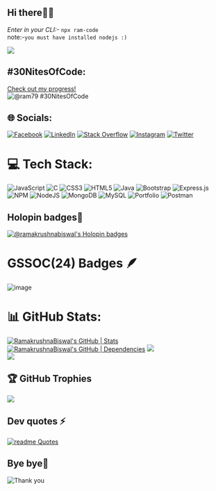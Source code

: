 ## Hi there🧑‍💻
*Enter in your CLI:-* `npx ram-code` <br>
note:-`you must have installed nodejs :)`

  ![](https://komarev.com/ghpvc/?username=RamakrushnaBiswal&color=blueviolet)
  ## #30NitesOfCode:
  [Check out my progress!](https://www.codedex.io/@ram79/30-nites-of-code)  
  ![@ram79 #30NitesOfCode](https://www.codedex.io/api/petStatus?user=ram79)
  
## 🌐 Socials:
[![Facebook](https://img.shields.io/badge/Facebook-%231877F2.svg?logo=Facebook&logoColor=white)](https://www.facebook.com/ramakrushna.bunty) [![LinkedIn](https://img.shields.io/badge/LinkedIn-%230077B5.svg?logo=linkedin&logoColor=white)](https://www.linkedin.com/in/ramakrushna-biswal) [![Stack Overflow](https://img.shields.io/badge/-Stackoverflow-FE7A16?logo=stack-overflow&logoColor=white)](https://stackoverflow.com/users/23469288/ramakrushna-biswal) [![Instagram](https://img.shields.io/badge/Instagram-E4405F.svg?logo=instagram&logoColor=white)]([https://www.instagram.com/ram_mzqp](https://www.instagram.com/ram__mzqp/)) [![Twitter](https://img.shields.io/badge/Twitter-000.svg?logo=x&logoColor=white)](https://x.com/Ramakrushna23/)

# 💻 Tech Stack:
![JavaScript](https://img.shields.io/badge/javascript-%23323330.svg?style=for-the-badge&logo=javascript&logoColor=%23F7DF1E) ![C](https://img.shields.io/badge/c-%2300599C.svg?style=for-the-badge&logo=c&logoColor=white) ![CSS3](https://img.shields.io/badge/css3-%231572B6.svg?style=for-the-badge&logo=css3&logoColor=white)  ![HTML5](https://img.shields.io/badge/html5-%23E34F26.svg?style=for-the-badge&logo=html5&logoColor=white) ![Java](https://img.shields.io/badge/java-%23ED8B00.svg?style=for-the-badge&logo=java&logoColor=white) ![Bootstrap](https://img.shields.io/badge/bootstrap-%23563D7C.svg?style=for-the-badge&logo=bootstrap&logoColor=white) ![Express.js](https://img.shields.io/badge/express.js-%23404d59.svg?style=for-the-badge&logo=express&logoColor=%2361DAFB) ![NPM](https://img.shields.io/badge/NPM-%23000000.svg?style=for-the-badge&logo=npm&logoColor=white) ![NodeJS](https://img.shields.io/badge/node.js-6DA55F?style=for-the-badge&logo=node.js&logoColor=white) ![MongoDB](https://img.shields.io/badge/MongoDB-%234ea94b.svg?style=for-the-badge&logo=mongodb&logoColor=white) ![MySQL](https://img.shields.io/badge/mysql-%2300f.svg?style=for-the-badge&logo=mysql&logoColor=white) ![Portfolio](https://img.shields.io/badge/Portfolio-%23000000.svg?style=for-the-badge&logo=firefox&logoColor=#FF7139) ![Postman](https://img.shields.io/badge/Postman-FF6C37?style=for-the-badge&logo=postman&logoColor=white)

## Holopin badges👀
[![ @ramakrushnabiswal's Holopin badges](https://holopin.me/ramakrushnabiswal)](https://holopin.io/@ramakrushnabiswal)

# GSSOC(24) Badges 🪶
![image](https://github.com/RamakrushnaBiswal/RamakrushnaBiswal/assets/125277258/73a5969d-b2cf-4263-bfd7-d9de67545902)

# 📊 GitHub Stats:
  [![RamakrushnaBiswal's GitHub | Stats](https://stats.quine.sh/RamakrushnaBiswal/github?theme=dark)](https://quine.sh?utm_source=widgets&utm_campaign=RamakrushnaBiswal)
  [![RamakrushnaBiswal's GitHub | Dependencies](https://stats.quira.sh/RamakrushnaBiswal/dependencies?theme=dark)](https://quira.sh?utm_source=widgets&utm_campaign=RamakrushnaBiswal)
![](https://github-readme-streak-stats.herokuapp.com/?user=RamakrushnaBiswal&theme=dark&hide_border=false)<br/>
![](https://github-readme-stats.vercel.app/api/top-langs/?username=RamakrushnaBiswal&theme=dark&hide_border=false&include_all_commits=true&count_private=true&layout=compact)

## 🏆 GitHub Trophies
![](https://github-profile-trophy.vercel.app/?username=RamakrushnaBiswal&theme=radical&no-frame=false&no-bg=true&margin-w=4)

## Dev quotes ⚡
[![readme Quotes](https://quotes-github-readme.vercel.app/api?theme=catppuccin)](https://github.com/piyushsuthar/github-readme-quotes)

## Bye bye👋
![Thank you](https://github.com/RamakrushnaBiswal/RamakrushnaBiswal/assets/125277258/1317efa1-af07-4cc3-99a5-210271068b49)
